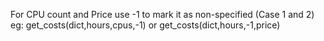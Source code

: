 For CPU count and Price use -1 to mark it as non-specified (Case 1 and 2)
eg: get_costs(dict,hours,cpus,-1) or get_costs(dict,hours,-1,price)
